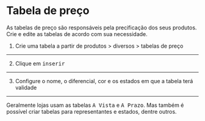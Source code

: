 # Tabela de preço
As tabelas de preço são responsáveis pela precificação dos seus produtos. Crie e edite as tabelas de acordo com sua necessidade.

1. Crie uma tabela a partir de produtos > diversos > tabelas de preço


---

2. Clique em <kbd>inserir</kbd>


---

3. Configure o nome, o diferencial, cor e os estados em que a tabela terá validade


---

Geralmente lojas usam as tabelas <kbd>A Vista</kbd> e <kbd>A Prazo</kbd>. Mas também é possível criar tabelas para representantes e estados, dentre outros.